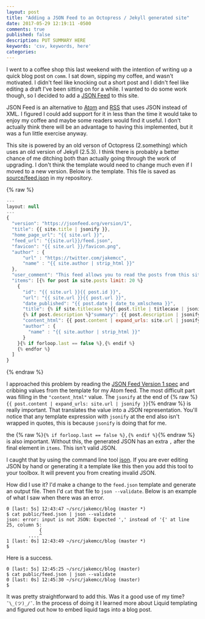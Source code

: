 ```yaml
---
layout: post
title: "Adding a JSON Feed to an Octopress / Jekyll generated site"
date: 2017-05-29 12:19:11 -0500
comments: true
published: false
description: PUT SUMMARY HERE 
keywords: 'csv, keywords, here'
categories: 
---
```


I went to a coffee shop this last weekend with the intention of writing up a quick blog post on `comm`. I sat down, sipping my coffee, and wasn't motivated. I didn't feel like knocking out a short post and I didn't feel like editing a draft I've been sitting on for a while. I wanted to do some work though, so I decided to add a [JSON Feed](https://jsonfeed.org/) to this site.

JSON Feed is an alternative to [Atom](https://tools.ietf.org/html/rfc4287) and [RSS](http://cyber.harvard.edu/rss/rss.html) that uses JSON instead of XML. I figured I could add support for it in less than the time it would take to enjoy my coffee and maybe some readers would find it useful. I don't actually think there will be an advantage to having this implemented, but it was a fun little exercise anyway.

This site is powered by an old verson of Octopress (2.something) which uses an old version of Jekyll (2.5.3). I think there is probably a better chance of me ditching both than actually going through the work of upgrading. I don't think the template would need to change much even if I moved to a new version. Below is the template. This file is saved as [source/feed.json](https://github.com/jakemcc/jakemccrary.com/blob/master/source/feed.json) in my repository.

{% raw %}
``` javascript
---
layout: null
---
{
  "version": "https://jsonfeed.org/version/1",
  "title": {{ site.title | jsonify }},
  "home_page_url": "{{ site.url }}",
  "feed_url": "{{site.url}}/feed.json",
  "favicon": "{{ site.url }}/favicon.png",
  "author" : {
      "url" : "https://twitter.com/jakemcc",
      "name" : "{{ site.author | strip_html }}"
  },
  "user_comment": "This feed allows you to read the posts from this site in any feed reader that supports the JSON Feed format. To add this feed to your reader, copy the following URL - {{ site.url }}/feed.json - and add it your reader.",
  "items": [{% for post in site.posts limit: 20 %}
    {
      "id": "{{ site.url }}{{ post.id }}",
      "url": "{{ site.url }}{{ post.url }}",
      "date_published": "{{ post.date | date_to_xmlschema }}",
      "title": {% if site.titlecase %}{{ post.title | titlecase | jsonify }}{% else %}{{ post.title | jsonify }}{% endif %},
      {% if post.description %}"summary": {{ post.description | jsonify }},{% endif %}
      "content_html": {{ post.content | expand_urls: site.url | jsonify }},
      "author" : {
        "name" : "{{ site.author | strip_html }}"
      }
    }{% if forloop.last == false %},{% endif %}
    {% endfor %}
  ]
}
```
{% endraw %}

I approached this problem by reading the [JSON Feed Version 1 spec](https://jsonfeed.org/version/1) and cribbing values from the template for my Atom feed. The most difficult part was filling in the `"content_html"` value. The `jsonify` at the end of {% raw %}`{{ post.content | expand_urls: site.url | jsonify }}`{% endraw %} is really important. That translates the value into a JSON representation. You'll notice that any template expression with `jsonify` at the end also isn't wrapped in quotes, this is because `jsonify` is doing that for me.

the {% raw %}`{% if forloop.last == false %},{% endif %}`{% endraw %} is also important. Without this, the generated JSON has an extra `,` after the final element in `items`. This isn't valid JSON.

I caught that by using the command line tool [json](http://trentm.com/json/). If you are ever editing JSON by hand or generating it a template like this then you add this tool to your toolbox. It will prevent you from creating invalid JSON.

How did I use it? I'd make a change to the `feed.json` template and generate an output file. Then I'd `cat` that file to `json --validate`. Below is an example of what I saw when there was an error.


``` console
0 [last: 5s] 12:43:47 ~/src/jakemcc/blog (master *)
$ cat public/feed.json | json --validate
json: error: input is not JSON: Expected ',' instead of '{' at line 25, column 5:
            {
        ....^
1 [last: 0s] 12:43:49 ~/src/jakemcc/blog (master *)
$
```

Here is a success.

``` console
0 [last: 5s] 12:45:25 ~/src/jakemcc/blog (master)
$ cat public/feed.json | json --validate
0 [last: 0s] 12:45:30 ~/src/jakemcc/blog (master)
$
```

It was pretty straightforward to add this. Was it a good use of my time? `¯\_(ツ)_/¯`. In the process of doing it I learned more about Liquid templating and figured out how to embed liquid tags into a blog post.
